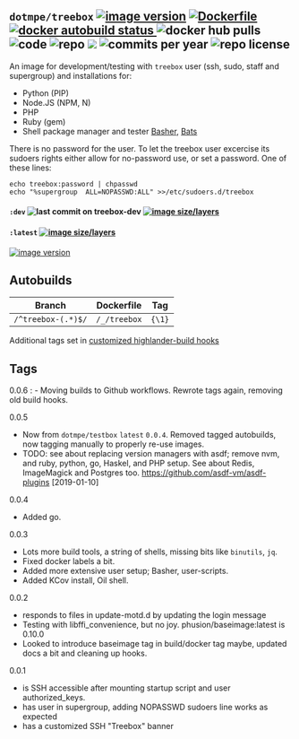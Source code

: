 ## ``dotmpe/treebox`` [![image version](https://images.microbadger.com/badges/version/dotmpe/treebox.svg)](https://microbadger.com/images/dotmpe/treebox "microbadger.com version metadata") [ ![Dockerfile](https://img.shields.io/badge/Dockerfile-GitHub-blue.svg) ](https://github.com/dotmpe/x-docker/blob/master/_/treebox/Dockerfile) [ ![docker autobuild status](https://img.shields.io/docker/build/dotmpe/treebox.svg) ](https://cloud.docker.com/repository/docker/dotmpe/treebox) ![docker hub pulls](https://img.shields.io/docker/pulls/dotmpe/treebox.svg) ![code](https://img.shields.io/github/languages/code-size/dotmpe/x-docker.svg) ![repo](https://img.shields.io/github/repo-size/dotmpe/x-docker.svg) ![](https://img.shields.io/maintenance/yes/2019.svg) ![commits per year](https://img.shields.io/github/commit-activity/y/dotmpe/x-docker.svg) ![repo license](https://img.shields.io/github/license/dotmpe/x-docker.svg)

An image for development/testing with `treebox` user (ssh, sudo, staff and supergroup) and installations for:

- Python (PIP)
- Node.JS (NPM, N)
- PHP
- Ruby (gem)
- Shell package manager and tester [Basher](https://github.com/basherpm/basher), [Bats](https://github.com/bats-core/bats-core)

There is no password for the user. To let the treebox user excercise its sudoers
rights either allow for no-password use, or set a password. One of these lines:
```
echo treebox:password | chpasswd
echo "%supergroup  ALL=NOPASSWD:ALL" >>/etc/sudoers.d/treebox
```

#### ``:dev`` ![last commit on treebox-dev](https://img.shields.io/github/last-commit/dotmpe/x-docker/treebox-dev.svg) [![image size/layers](https://images.microbadger.com/badges/image/dotmpe/treebox:dev.svg)](https://microbadger.com/images/dotmpe/treebox:dev "Get your own image badge on microbadger.com")

#### ``:latest`` [![image size/layers](https://images.microbadger.com/badges/image/dotmpe/treebox.svg)](https://microbadger.com/images/dotmpe/treebox "microbadger.com image metadata")
[![image version](https://images.microbadger.com/badges/version/dotmpe/treebox.svg)](https://microbadger.com/images/dotmpe/treebox "microbadger.com version metadata")


## Autobuilds
Branch                       | Dockerfile       | Tag
---------------------------- | -----------------| ----------------------------
``/^treebox-(.*)$/``         | ``/_/treebox``   | ``{\1}``

Additional tags set in [customized highlander-build hooks](https://github.com/dotmpe/x-docker/tree/treebox-dev/tools/hooks)


## Tags
0.0.6
: - Moving builds to Github workflows. Rewrote tags again, removing old build hooks.
  
0.0.5
  - Now from ``dotmpe/testbox`` ``latest`` ``0.0.4``.
    Removed tagged autobuilds, now tagging manually to properly re-use images.
  - TODO: see about replacing version managers with asdf; remove nvm, and ruby,
    python, go, Haskel, and PHP setup. See about Redis, ImageMagick and Postgres
    too. <https://github.com/asdf-vm/asdf-plugins> [2019-01-10]

0.0.4
  - Added go.

0.0.3
  - Lots more build tools, a string of shells, missing bits like `binutils`, `jq`.
  - Fixed docker labels a bit.
  - Added more extensive user setup; Basher, user-scripts.
  - Added KCov install, Oil shell.

0.0.2
  - responds to files in update-motd.d by updating the login message
  - Testing with libffi_convenience, but no joy.
    phusion/baseimage:latest is 0.10.0
  - Looked to introduce baseimage tag in build/docker tag maybe, updated docs
    a bit and cleaning up hooks.

0.0.1
  - is SSH accessible after mounting startup script and user authorized_keys.
  - has user in supergroup, adding NOPASSWD sudoers line works as expected
  - has a customized SSH "Treebox" banner
